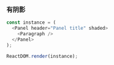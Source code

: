 ### 有阴影

<!--start-code-->

```js
const instance = (
  <Panel header="Panel title" shaded>
    <Paragraph />
  </Panel>
);

ReactDOM.render(instance);
```

<!--end-code-->
